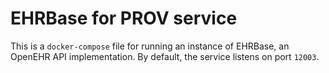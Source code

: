 # EHRBase for PROV service

This is a `docker-compose` file for running an instance of EHRBase, an OpenEHR API implementation. By default, the service listens on port `12003`.

